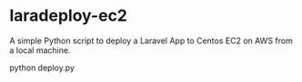 # laradeploy-ec2
A simple Python script to deploy a Laravel App to Centos EC2 on AWS from a local machine.

  python deploy.py
